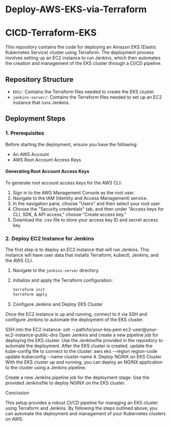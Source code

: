# Deploy-AWS-EKS-via-Terraform

# CICD-Terraform-EKS

This repository contains the code for deploying an Amazon EKS (Elastic Kubernetes Service) cluster using Terraform. The deployment process involves setting up an EC2 instance to run Jenkins, which then automates the creation and management of the EKS cluster through a CI/CD pipeline.

## Repository Structure

- `EKS/`: Contains the Terraform files needed to create the EKS cluster.
- `jenkins-server/`: Contains the Terraform files needed to set up an EC2 instance that runs Jenkins.

## Deployment Steps

### 1. Prerequisites

Before starting the deployment, ensure you have the following:

- An AWS Account
- AWS Root Account Access Keys

#### Generating Root Account Access Keys

To generate root account access keys for the AWS CLI:

1. Sign in to the AWS Management Console as the root user.
2. Navigate to the IAM (Identity and Access Management) service.
3. In the navigation pane, choose "Users" and then select your root user.
4. Choose the "Security credentials" tab, and then under "Access keys for CLI, SDK, & API access," choose "Create access key."
5. Download the .csv file to store your access key ID and secret access key.

### 2. Deploy EC2 Instance for Jenkins

The first step is to deploy an EC2 instance that will run Jenkins. This instance will have user data that installs Terraform, kubectl, Jenkins, and the AWS CLI.

1. Navigate to the `jenkins-server` directory.
2. Initialize and apply the Terraform configuration:

   ```bash
   terraform init
   terraform apply
   ```

3. Configure Jenkins and Deploy EKS Cluster

Once the EC2 instance is up and running, connect to it via SSH and configure Jenkins to automate the deployment of the EKS cluster.

SSH into the EC2 instance:
ssh -i path/to/your-key.pem ec2-user@your-ec2-instance-public-dns
Open Jenkins and create a new pipeline job for deploying the EKS cluster.
Use the Jenkinsfile provided in the repository to automate the deployment.
After the EKS cluster is created, update the kube-config file to connect to the cluster:
aws eks --region region-code update-kubeconfig --name cluster-name 4. Deploy NGINX on EKS Cluster
With the EKS cluster up and running, you can deploy an NGINX application to the cluster using a Jenkins pipeline.

Create a new Jenkins pipeline job for the deployment stage.
Use the provided Jenkinsfile to deploy NGINX on the EKS cluster.

Conclusion

This setup provides a robust CI/CD pipeline for managing an EKS cluster using Terraform and Jenkins. By following the steps outlined above, you can automate the deployment and management of your Kubernetes clusters on AWS.
